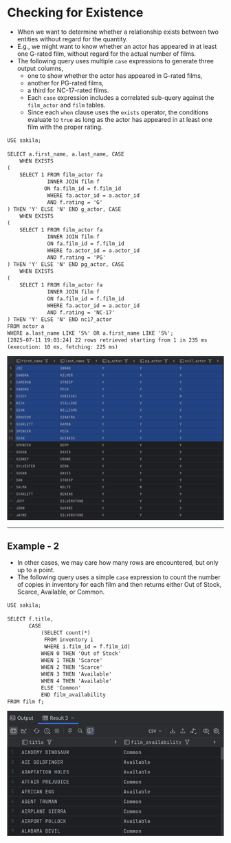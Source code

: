 # Checking for Existence

- When we want to determine whether a relationship exists between two entities without regard for the quantity.
- E.g., we might want to know whether an actor has appeared in at least one G-rated film, without regard for the actual number of films.
- The following query uses multiple `case` expressions to generate three output columns, 
  - one to show whether the actor has appeared in G-rated films, 
  - another for PG-rated films,
  - a third for NC-17-rated films.
  - Each `case` expression includes a correlated sub-query against the `film_actor` and `film` tables.
  - Since each `when` clause uses the `exists` operator, the conditions evaluate to `true` as long as the actor has appeared in at least one film with the proper rating.

```mysql
USE sakila;

SELECT a.first_name, a.last_name, CASE
    WHEN EXISTS
(
    SELECT 1 FROM film_actor fa
             INNER JOIN film f
            ON fa.film_id = f.film_id
             WHERE fa.actor_id = a.actor_id
             AND f.rating = 'G'
) THEN 'Y' ELSE 'N' END g_actor, CASE
    WHEN EXISTS
(
    SELECT 1 FROM film_actor fa
             INNER JOIN film f
             ON fa.film_id = f.film_id
             WHERE fa.actor_id = a.actor_id
             AND f.rating = 'PG'
) THEN 'Y' ELSE 'N' END pg_actor, CASE
    WHEN EXISTS
(
    SELECT 1 FROM film_actor fa
             INNER JOIN film f
             ON fa.film_id = f.film_id
             WHERE fa.actor_id = a.actor_id
             AND f.rating = 'NC-17'
) THEN 'Y' ELSE 'N' END nc17_actor
FROM actor a
WHERE a.last_name LIKE 'S%' OR a.first_name LIKE 'S%';
[2025-07-11 19:03:24] 22 rows retrieved starting from 1 in 235 ms (execution: 10 ms, fetching: 225 ms)
```

![3. Checking_For_Existence_Output](Imgs/3.Checking_For_Existence_Output.png)

---

## Example - 2

- In other cases, we may care how many rows are encountered, but only up to a point.
- The following query uses a simple `case` expression to count the number of copies in inventory for each film and then returns either Out of Stock, Scarce, Available, or Common.

```mysql
USE sakila;

SELECT f.title,
       CASE
           (SELECT count(*)
            FROM inventory i
            WHERE i.film_id = f.film_id)
           WHEN 0 THEN 'Out of Stock'
           WHEN 1 THEN 'Scarce'
           WHEN 2 THEN 'Scarce'
           WHEN 3 THEN 'Available'
           WHEN 4 THEN 'Available'
           ELSE 'Common'
           END film_availability
FROM film f;
```

![3. Output-2](Imgs/3.Output-2.png)